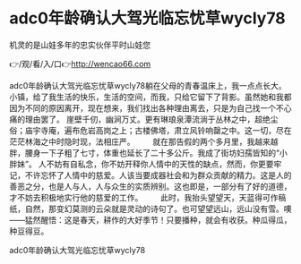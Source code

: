 # adc0年龄确认大驾光临忘忧草wycIy78
机灵的是山娃多年的忠实伙伴平时山娃您

👉/观/看/入/口👉http://wencao66.com

adc0年龄确认大驾光临忘忧草wycIy78躺在父母的青春温床上，我一点点长大。小镇，给了我生活的快乐，生活的空间，而我，只给它留下了背影。虽然她和我都因为不同的原因离开，现在想来，我们找出各种理由离去，只是为自己找一个不心痛的理由罢了。
崖壁千仞，幽涧万丈。更有琳琅泉潭流淌于丛林之中，超绝尘俗；庙宇寺庵，遍布危岩高岗之上；古楼佛塔，肃立风铃响罄之中。这一切，尽在茫茫林海之中时隐时现，法相庄严。
　　就在那告假的两个多月里，我越来越胖，腰身一下子粗了七寸，体重也延长了二十多公斤。我成了街坊妇孺皆知的“小胖妹”。
人不妨有自私念，你不妨开释你人情中的天性的缺点，然而，你更要牢记，不许忘怀了人情中的慈爱。人该当要成器社会和为群众贡献的精力。这是人的善恶之分，也是人与人，人与众生的实质辨别。这也即是，一部分有了好的道德，才不妨去积极地实行他的慈爱的工作。
　　此时，我抬头望望天，天蓝得可作稿纸，自然，那变幻莫测的云朵就是灵动的诗句了。也可望望远山，远山没有雪。噢——猛然醒悟：这是春天，耕作的大好季节！只要播种，就会有收获。种瓜得瓜，种豆得豆。

adc0年龄确认大驾光临忘忧草wycIy78
